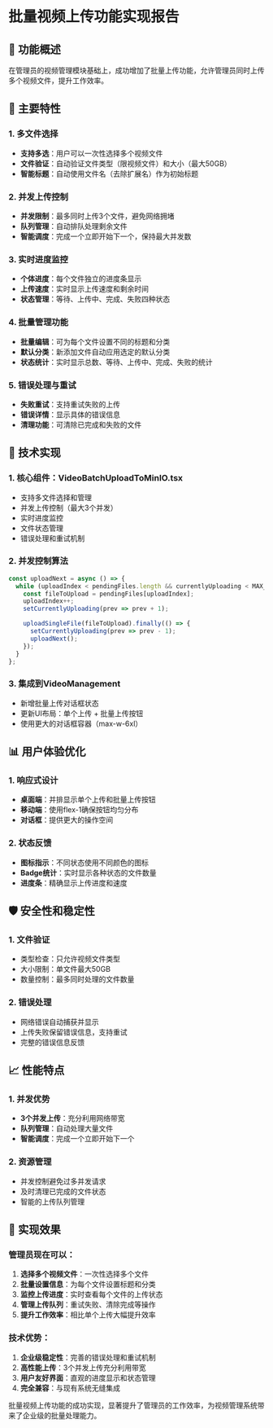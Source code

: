 # 批量视频上传功能实现报告

## 🎯 功能概述

在管理员的视频管理模块基础上，成功增加了批量上传功能，允许管理员同时上传多个视频文件，提升工作效率。

## 🚀 主要特性

### 1. 多文件选择
- **支持多选**：用户可以一次性选择多个视频文件
- **文件验证**：自动验证文件类型（限视频文件）和大小（最大50GB）
- **智能标题**：自动使用文件名（去除扩展名）作为初始标题

### 2. 并发上传控制
- **并发限制**：最多同时上传3个文件，避免网络拥堵
- **队列管理**：自动排队处理剩余文件
- **智能调度**：完成一个立即开始下一个，保持最大并发数

### 3. 实时进度监控
- **个体进度**：每个文件独立的进度条显示
- **上传速度**：实时显示上传速度和剩余时间
- **状态管理**：等待、上传中、完成、失败四种状态

### 4. 批量管理功能
- **批量编辑**：可为每个文件设置不同的标题和分类
- **默认分类**：新添加文件自动应用选定的默认分类
- **状态统计**：实时显示总数、等待、上传中、完成、失败的统计

### 5. 错误处理与重试
- **失败重试**：支持重试失败的上传
- **错误详情**：显示具体的错误信息
- **清理功能**：可清除已完成和失败的文件

## 🔧 技术实现

### 1. 核心组件：VideoBatchUploadToMinIO.tsx
- 支持多文件选择和管理
- 并发上传控制（最大3个并发）
- 实时进度监控
- 文件状态管理
- 错误处理和重试机制

### 2. 并发控制算法
```typescript
const uploadNext = async () => {
  while (uploadIndex < pendingFiles.length && currentlyUploading < MAX_CONCURRENT_UPLOADS) {
    const fileToUpload = pendingFiles[uploadIndex];
    uploadIndex++;
    setCurrentlyUploading(prev => prev + 1);

    uploadSingleFile(fileToUpload).finally(() => {
      setCurrentlyUploading(prev => prev - 1);
      uploadNext();
    });
  }
};
```

### 3. 集成到VideoManagement
- 新增批量上传对话框状态
- 更新UI布局：单个上传 + 批量上传按钮
- 使用更大的对话框容器（max-w-6xl）

## 📊 用户体验优化

### 1. 响应式设计
- **桌面端**：并排显示单个上传和批量上传按钮
- **移动端**：使用flex-1确保按钮均匀分布
- **对话框**：提供更大的操作空间

### 2. 状态反馈
- **图标指示**：不同状态使用不同颜色的图标
- **Badge统计**：实时显示各种状态的文件数量
- **进度条**：精确显示上传进度和速度

## 🛡️ 安全性和稳定性

### 1. 文件验证
- 类型检查：只允许视频文件类型
- 大小限制：单文件最大50GB
- 数量控制：最多同时处理的文件数量

### 2. 错误处理
- 网络错误自动捕获并显示
- 上传失败保留错误信息，支持重试
- 完整的错误信息反馈

## 📈 性能特点

### 1. 并发优势
- **3个并发上传**：充分利用网络带宽
- **队列管理**：自动处理大量文件
- **智能调度**：完成一个立即开始下一个

### 2. 资源管理
- 并发控制避免过多并发请求
- 及时清理已完成的文件状态
- 智能的上传队列管理

## 🎉 实现效果

### 管理员现在可以：
1. **选择多个视频文件**：一次性选择多个文件
2. **批量设置信息**：为每个文件设置标题和分类
3. **监控上传进度**：实时查看每个文件的上传状态
4. **管理上传队列**：重试失败、清除完成等操作
5. **提升工作效率**：相比单个上传大幅提升效率

### 技术优势：
1. **企业级稳定性**：完善的错误处理和重试机制
2. **高性能上传**：3个并发上传充分利用带宽
3. **用户友好界面**：直观的进度显示和状态管理
4. **完全兼容**：与现有系统无缝集成

批量视频上传功能的成功实现，显著提升了管理员的工作效率，为视频管理系统带来了企业级的批量处理能力。